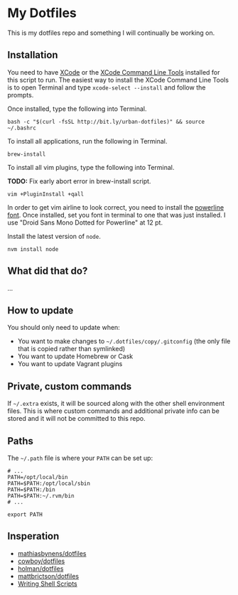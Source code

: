 # My Dotfiles

This is my dotfiles repo and something I will continually be working on.

## Installation

You need to have [XCode][0] or the [XCode Command Line Tools][1] installed for this script to run. The easiest way to install the XCode Command Line Tools is to open Terminal and type `xcode-select --install` and follow the prompts.

Once installed, type the following into Terminal.

```shell
bash -c "$(curl -fsSL http://bit.ly/urban-dotfiles)" && source ~/.bashrc
```

To install all applications, run the following in Terminal.

```shell
brew-install
```
To install all vim plugins, type the following into Terminal.

**TODO:** Fix early abort error in brew-install script.

```shell
vim +PluginInstall +qall
```

In order to get vim airline to look correct, you need to install the [powerline font](https://github.com/powerline/fonts). Once installed, set you font in terminal to one that was just installed. I use "Droid Sans Mono Dotted for Powerline" at 12 pt.

Install the latest version of `node`.

```shell
nvm install node
```

## What did that do?

...

## How to update

You should only need to update when:

- You want to make changes to `~/.dotfiles/copy/.gitconfig` (the only file that is copied rather than symlinked)
- You want to update Homebrew or Cask
- You want to update Vagrant plugins

## Private, custom commands

If `~/.extra` exists, it will be sourced along with the other shell environment files. This is where custom commands and additional private info can be stored and it will not be committed to this repo.

## Paths

The `~/.path` file is where your `PATH` can be set up:

```shell
# ...
PATH=/opt/local/bin
PATH=$PATH:/opt/local/sbin
PATH=$PATH:/bin
PATH=$PATH:~/.rvm/bin
# ...

export PATH
```

## Insperation

- [mathiasbynens/dotfiles](https://github.com/mathiasbynens/dotfiles)
- [cowboy/dotfiles](https://github.com/cowboy/dotfiles)
- [holman/dotfiles](https://github.com/holman/dotfiles)
- [mattbrictson/dotfiles](https://github.com/mattbrictson/dotfiles)
- [Writing Shell Scripts](http://linuxcommand.org/lc3_writing_shell_scripts.php)

[0]: https://developer.apple.com/downloads/index.action?=xcode
[1]: https://developer.apple.com/downloads/index.action?=command%20line%20tools
[2]: http://net.tutsplus.com/tutorials/tools-and-tips/setting-up-a-mac-dev-machine-from-zero-to-hero-with-dotfiles/
[3]: http://brew.sh/
[4]: http://caskroom.io/
[5]: https://github.com/xdissent/ievms
